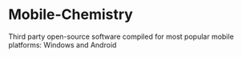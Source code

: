 # Mobile-Chemistry
Third party open-source software compiled for most popular mobile platforms: Windows and Android
